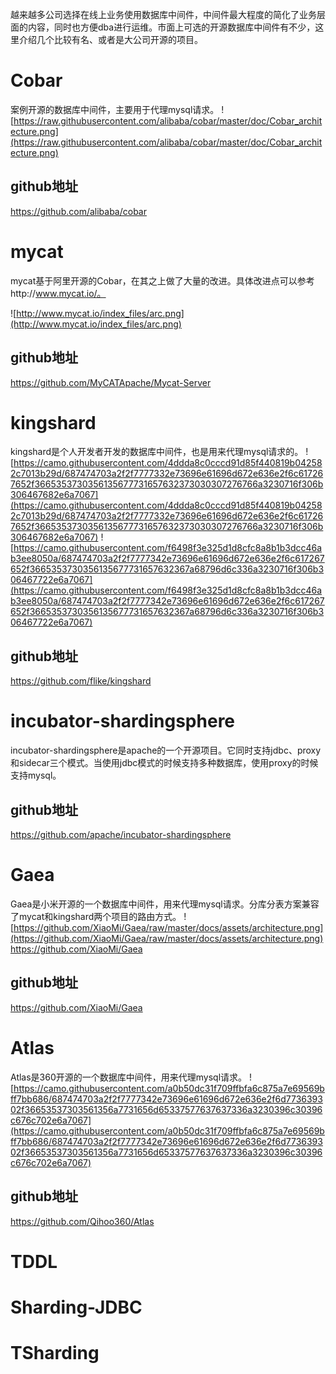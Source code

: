 越来越多公司选择在线上业务使用数据库中间件，中间件最大程度的简化了业务层面的内容，同时也方便dba进行运维。市面上可选的开源数据库中间件有不少，这里介绍几个比较有名、或者是大公司开源的项目。

# Cobar
案例开源的数据库中间件，主要用于代理mysql请求。
![https://raw.githubusercontent.com/alibaba/cobar/master/doc/Cobar_architecture.png](https://raw.githubusercontent.com/alibaba/cobar/master/doc/Cobar_architecture.png)

## github地址
https://github.com/alibaba/cobar

# mycat
mycat基于阿里开源的Cobar，在其之上做了大量的改进。具体改进点可以参考http://www.mycat.io/。

![http://www.mycat.io/index_files/arc.png](http://www.mycat.io/index_files/arc.png)

## github地址
https://github.com/MyCATApache/Mycat-Server

# kingshard
kingshard是个人开发者开发的数据库中间件，也是用来代理mysql请求的。
![https://camo.githubusercontent.com/4ddda8c0cccd91d85f440819b042582c7013b29d/687474703a2f2f7777332e73696e61696d672e636e2f6c617267652f3665353730356135677731657632373030307276766a3230716f306b306467682e6a7067](https://camo.githubusercontent.com/4ddda8c0cccd91d85f440819b042582c7013b29d/687474703a2f2f7777332e73696e61696d672e636e2f6c617267652f3665353730356135677731657632373030307276766a3230716f306b306467682e6a7067)
![https://camo.githubusercontent.com/f6498f3e325d1d8cfc8a8b1b3dcc46ab3ee8050a/687474703a2f2f7777342e73696e61696d672e636e2f6c617267652f3665353730356135677731657632367a68796d6c336a3230716f306b306467722e6a7067](https://camo.githubusercontent.com/f6498f3e325d1d8cfc8a8b1b3dcc46ab3ee8050a/687474703a2f2f7777342e73696e61696d672e636e2f6c617267652f3665353730356135677731657632367a68796d6c336a3230716f306b306467722e6a7067)

## github地址
https://github.com/flike/kingshard

# incubator-shardingsphere
incubator-shardingsphere是apache的一个开源项目。它同时支持jdbc、proxy和sidecar三个模式。当使用jdbc模式的时候支持多种数据库，使用proxy的时候支持mysql。

## github地址
https://github.com/apache/incubator-shardingsphere

# Gaea
Gaea是小米开源的一个数据库中间件，用来代理mysql请求。分库分表方案兼容了mycat和kingshard两个项目的路由方式。
![https://github.com/XiaoMi/Gaea/raw/master/docs/assets/architecture.png](https://github.com/XiaoMi/Gaea/raw/master/docs/assets/architecture.png)
https://github.com/XiaoMi/Gaea

## github地址
https://github.com/XiaoMi/Gaea

# Atlas
Atlas是360开源的一个数据库中间件，用来代理mysql请求。
![https://camo.githubusercontent.com/a0b50dc31f709ffbfa6c875a7e69569bff7bb686/687474703a2f2f7777342e73696e61696d672e636e2f6d773639302f36653537303561356a7731656d65337577637637336a3230396c30396c676c702e6a7067](https://camo.githubusercontent.com/a0b50dc31f709ffbfa6c875a7e69569bff7bb686/687474703a2f2f7777342e73696e61696d672e636e2f6d773639302f36653537303561356a7731656d65337577637637336a3230396c30396c676c702e6a7067)

## github地址
https://github.com/Qihoo360/Atlas

# TDDL

# Sharding-JDBC

# TSharding
